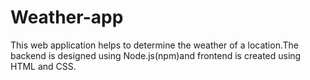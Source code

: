 # Weather-app
This web application helps to determine the weather of a location.The backend is designed using Node.js(npm)and frontend is created using HTML and CSS.
